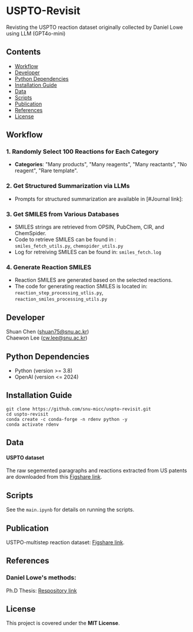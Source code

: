 # USPTO-Revisit
Revisting the USPTO reaction dataset originally collected by Daniel Lowe using LLM (GPT4o-mini)<br>

## Contents

- [Workflow](#Workflow)
- [Developer](#developer)
- [Python Dependencies](#python-dependencies)
- [Installation Guide](#installation-guide)
- [Data](#data)
- [Scripts](#scripts)
- [Publication](#publication)
- [References](#references)
- [License](#license)


## Workflow

### 1. Randomly Select 100 Reactions for Each Category
- **Categories**: "Many products", "Many reagents", "Many reactants", "No reagent", "Rare template".

### 2. Get Structured Summarization via LLMs
- Prompts for structured summarization are available in [#Journal link]:
  
### 3. Get SMILES from Various Databases
- SMILES strings are retrieved from OPSIN, PubChem, CIR, and ChemSpider.
- Code to retrieve SMILES can be found in :  
  `smiles_fetch_utils.py`, `chemspider_utils.py`
- Log for retreiving SMILES can be found in:
  `smiles_fetch.log`

### 4. Generate Reaction SMILES
- Reaction SMILES are generated based on the selected reactions.
- The code for generating reaction SMILES is located in:  
  `reaction_step_processing_utlis.py`, `reaction_smiles_processing_utils.py`

## Developer
Shuan Chen (shuan75@snu.ac.kr)<br>
Chaewon Lee (cw.lee@snu.ac.kr)<br>

## Python Dependencies
* Python (version >= 3.8)
* OpenAI (version <= 2024)

## Installation Guide

```
git clone https://github.com/snu-micc/uspto-revisit.git
cd uspto-revisit
conda create -c conda-forge -n rdenv python -y
conda activate rdenv
```

## Data
#### USPTO dataset
The raw segemented paragraphs and reactions extracted from US patents are downloaded from this [Figshare link](https://figshare.com/articles/dataset/Chemical_reactions_from_US_patents_1976-Sep2016_/5104873).

## Scripts
See the `main.ipynb` for details on running the scripts.

## Publication
USTPO-multistep reaction dataset: [Figshare link](https://figshare.com/articles/dataset/USPTO-multistep_csv/26941993?file=49017574).


## References
### Daniel Lowe's methods:
Ph.D Thesis: [Respository link](https://www.repository.cam.ac.uk/items/dbb4f258-8f3c-4b59-9b5c-62fac7ca8c28)


## License
This project is covered under the **MIT License**.


